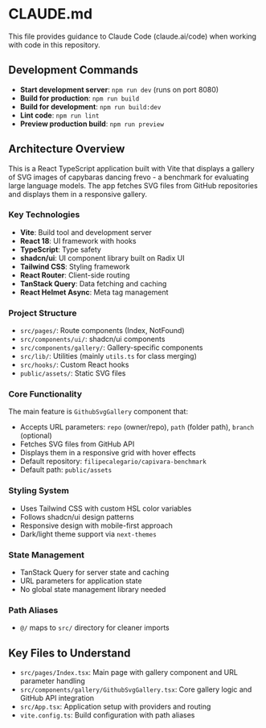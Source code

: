 # CLAUDE.md

This file provides guidance to Claude Code (claude.ai/code) when working with code in this repository.

## Development Commands

- **Start development server**: `npm run dev` (runs on port 8080)
- **Build for production**: `npm run build`
- **Build for development**: `npm run build:dev`
- **Lint code**: `npm run lint`
- **Preview production build**: `npm run preview`

## Architecture Overview

This is a React TypeScript application built with Vite that displays a gallery of SVG images of capybaras dancing frevo - a benchmark for evaluating large language models. The app fetches SVG files from GitHub repositories and displays them in a responsive gallery.

### Key Technologies
- **Vite**: Build tool and development server
- **React 18**: UI framework with hooks
- **TypeScript**: Type safety
- **shadcn/ui**: UI component library built on Radix UI
- **Tailwind CSS**: Styling framework
- **React Router**: Client-side routing
- **TanStack Query**: Data fetching and caching
- **React Helmet Async**: Meta tag management

### Project Structure
- `src/pages/`: Route components (Index, NotFound)
- `src/components/ui/`: shadcn/ui components
- `src/components/gallery/`: Gallery-specific components
- `src/lib/`: Utilities (mainly `utils.ts` for class merging)
- `src/hooks/`: Custom React hooks
- `public/assets/`: Static SVG files

### Core Functionality
The main feature is `GithubSvgGallery` component that:
- Accepts URL parameters: `repo` (owner/repo), `path` (folder path), `branch` (optional)
- Fetches SVG files from GitHub API
- Displays them in a responsive grid with hover effects
- Default repository: `filipecalegario/capivara-benchmark`
- Default path: `public/assets`

### Styling System
- Uses Tailwind CSS with custom HSL color variables
- Follows shadcn/ui design patterns
- Responsive design with mobile-first approach
- Dark/light theme support via `next-themes`

### State Management
- TanStack Query for server state and caching
- URL parameters for application state
- No global state management library needed

### Path Aliases
- `@/` maps to `src/` directory for cleaner imports

## Key Files to Understand
- `src/pages/Index.tsx`: Main page with gallery component and URL parameter handling
- `src/components/gallery/GithubSvgGallery.tsx`: Core gallery logic and GitHub API integration
- `src/App.tsx`: Application setup with providers and routing
- `vite.config.ts`: Build configuration with path aliases